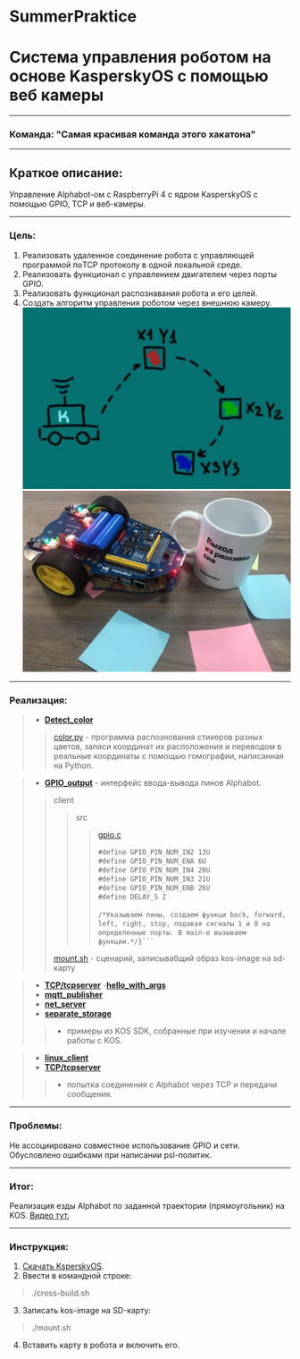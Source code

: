# SummerPraktice
# Система управления роботом на основе KasperskyOS c помощью веб камеры
___
### Команда: __"Самая красивая команда этого хакатона"__
---

## Краткое описание:
Управление Alphabot-ом с RaspberryPi 4 с ядром KasperskyOS с помощью GPIO, TCP и веб-камеры. 
___
### Цель:
1. Реализовать удаленное соединение робота с управляющей программой поTCP протоколу в одной локальной среде.
2. Реализовать функционал с управлением двигателем через порты GPIO.
3. Реализовать функционал распознавания робота и его целей.
4. Создать алгоритм управления роботом через внешнюю камеру.
![Схема](https://github.com/Y-Guskova/SummerPraktice/blob/main/scheme.jpeg) 
![Alphabot](https://github.com/Y-Guskova/SummerPraktice/blob/main/alphabot.jpeg)
___
### Реализация:

> - [__Detect_color__](https://github.com/Y-Guskova/SummerPraktice/tree/main/Detect_color)
 >>[color.py](https://github.com/Y-Guskova/SummerPraktice/blob/main/Detect_color/color.py) - программа распознования стикеров разных цветов, записи координат их расположения и переводом в реальные координаты с помощью гомографии, написанная на Python.

> - [__GPIO_output__](https://github.com/Y-Guskova/SummerPraktice/tree/main/gpio_output) - интерфейс ввода-вывода пинов Alphabot. 
 >>client
 >>>src 
 >>>>[gpio.c](https://github.com/Y-Guskova/SummerPraktice/blob/main/gpio_output/client/src/gpio.c)
 >>>>```{c} {#define GPIO_PIN_NUM_IN1 12U
>>>>#define GPIO_PIN_NUM_IN2 13U
>>>>#define GPIO_PIN_NUM_ENA 6U
>>>>#define GPIO_PIN_NUM_IN4 20U
>>>>#define GPIO_PIN_NUM_IN3 21U
>>>>#define GPIO_PIN_NUM_ENB 26U
>>>>#define DELAY_S 2
>>>>
>>>> /*Указываем пины, создаем функци back, forward, left, right, stop, подавая сигналы 1 и 0 на определенные порты. В main-е вызываем функции.*/}```
>>[mount.sh](https://github.com/Y-Guskova/SummerPraktice/blob/main/gpio_output/mount.sh) - сценарий, записывабщий образ kos-image на sd-карту

> - [__TCP/tcpserver__](https://github.com/Y-Guskova/SummerPraktice/tree/main/TCP/tcpserver)
> -[__hello_with_args__](https://github.com/Y-Guskova/SummerPraktice/tree/main/hello_with_args)
> - [__mqtt_publisher__](https://github.com/Y-Guskova/SummerPraktice/tree/main/mqtt_publisher)
> - [__net_server__](https://github.com/Y-Guskova/SummerPraktice/tree/main/net_server)
> - [__separate_storage__](https://github.com/Y-Guskova/SummerPraktice/tree/main/separate_storage)
>>- примеры из KOS SDK, собранные при изучении и начале работы с KOS.

> - [__linux_client__](https://github.com/Y-Guskova/SummerPraktice/tree/main/linux_client)
> - [__TCP/tcpserver__](https://github.com/Y-Guskova/SummerPraktice/tree/main/TCP/tcpserver)
>> - попытка соединения с Alphabot через TCP и передачи сообщения.
___
### Проблемы:
Не ассоциировано совместное использование GPIO и сети. Обусловлено ошибками при написании psl-политик.
___
### Итог:
Реализация езды Alphabot по заданной траектории (прямоугольник) на KOS.
[Видео тут.](https://github.com/Y-Guskova/SummerPraktice/blob/main/AlphaBot.MOV)
___
### Инструкция:
1. [Скачать KsperskyOS](https://os.kaspersky.ru/development/).
2. Ввести в командной строке:
 >./cross-build.sh
3. Записать kos-image на SD-карту:
>./mount.sh
4. Вставить карту в робота и включить его.



